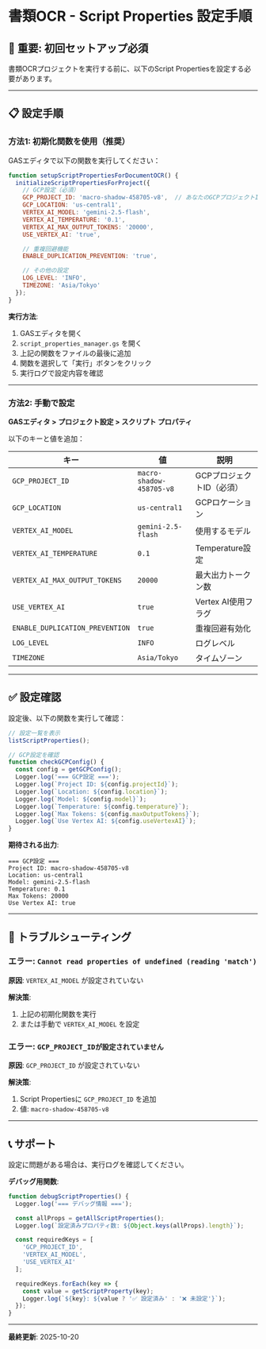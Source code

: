 # 書類OCR - Script Properties 設定手順

## 🚨 重要: 初回セットアップ必須

書類OCRプロジェクトを実行する前に、以下のScript Propertiesを設定する必要があります。

---

## 📋 設定手順

### 方法1: 初期化関数を使用（推奨）

GASエディタで以下の関数を実行してください：

```javascript
function setupScriptPropertiesForDocumentOCR() {
  initializeScriptPropertiesForProject({
    // GCP設定（必須）
    GCP_PROJECT_ID: 'macro-shadow-458705-v8',  // あなたのGCPプロジェクトID
    GCP_LOCATION: 'us-central1',
    VERTEX_AI_MODEL: 'gemini-2.5-flash',
    VERTEX_AI_TEMPERATURE: '0.1',
    VERTEX_AI_MAX_OUTPUT_TOKENS: '20000',
    USE_VERTEX_AI: 'true',

    // 重複回避機能
    ENABLE_DUPLICATION_PREVENTION: 'true',

    // その他の設定
    LOG_LEVEL: 'INFO',
    TIMEZONE: 'Asia/Tokyo'
  });
}
```

**実行方法**:
1. GASエディタを開く
2. `script_properties_manager.gs` を開く
3. 上記の関数をファイルの最後に追加
4. 関数を選択して「実行」ボタンをクリック
5. 実行ログで設定内容を確認

---

### 方法2: 手動で設定

**GASエディタ > プロジェクト設定 > スクリプト プロパティ**

以下のキーと値を追加：

| キー | 値 | 説明 |
|------|-----|------|
| `GCP_PROJECT_ID` | `macro-shadow-458705-v8` | GCPプロジェクトID（必須）|
| `GCP_LOCATION` | `us-central1` | GCPロケーション |
| `VERTEX_AI_MODEL` | `gemini-2.5-flash` | 使用するモデル |
| `VERTEX_AI_TEMPERATURE` | `0.1` | Temperature設定 |
| `VERTEX_AI_MAX_OUTPUT_TOKENS` | `20000` | 最大出力トークン数 |
| `USE_VERTEX_AI` | `true` | Vertex AI使用フラグ |
| `ENABLE_DUPLICATION_PREVENTION` | `true` | 重複回避有効化 |
| `LOG_LEVEL` | `INFO` | ログレベル |
| `TIMEZONE` | `Asia/Tokyo` | タイムゾーン |

---

## ✅ 設定確認

設定後、以下の関数を実行して確認：

```javascript
// 設定一覧を表示
listScriptProperties();

// GCP設定を確認
function checkGCPConfig() {
  const config = getGCPConfig();
  Logger.log('=== GCP設定 ===');
  Logger.log(`Project ID: ${config.projectId}`);
  Logger.log(`Location: ${config.location}`);
  Logger.log(`Model: ${config.model}`);
  Logger.log(`Temperature: ${config.temperature}`);
  Logger.log(`Max Tokens: ${config.maxOutputTokens}`);
  Logger.log(`Use Vertex AI: ${config.useVertexAI}`);
}
```

**期待される出力**:
```
=== GCP設定 ===
Project ID: macro-shadow-458705-v8
Location: us-central1
Model: gemini-2.5-flash
Temperature: 0.1
Max Tokens: 20000
Use Vertex AI: true
```

---

## 🔧 トラブルシューティング

### エラー: `Cannot read properties of undefined (reading 'match')`

**原因**: `VERTEX_AI_MODEL` が設定されていない

**解決策**:
1. 上記の初期化関数を実行
2. または手動で `VERTEX_AI_MODEL` を設定

### エラー: `GCP_PROJECT_IDが設定されていません`

**原因**: `GCP_PROJECT_ID` が設定されていない

**解決策**:
1. Script Propertiesに `GCP_PROJECT_ID` を追加
2. 値: `macro-shadow-458705-v8`

---

## 📞 サポート

設定に問題がある場合は、実行ログを確認してください。

**デバッグ用関数**:
```javascript
function debugScriptProperties() {
  Logger.log('=== デバッグ情報 ===');

  const allProps = getAllScriptProperties();
  Logger.log(`設定済みプロパティ数: ${Object.keys(allProps).length}`);

  const requiredKeys = [
    'GCP_PROJECT_ID',
    'VERTEX_AI_MODEL',
    'USE_VERTEX_AI'
  ];

  requiredKeys.forEach(key => {
    const value = getScriptProperty(key);
    Logger.log(`${key}: ${value ? '✅ 設定済み' : '❌ 未設定'}`);
  });
}
```

---

**最終更新**: 2025-10-20
